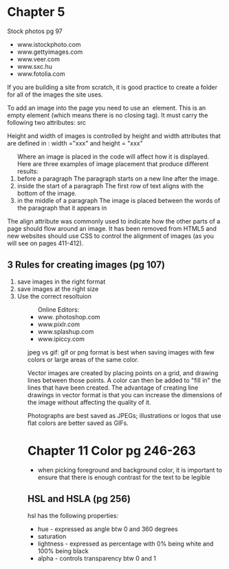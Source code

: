 <h1>Chapter 5 </h1>
<p> Stock photos pg 97 </p>
<ul>
<li>www.istockphoto.com</li>
<li>www.gettyimages.com</li>
<li>www.veer.com</li>
<li>www.sxc.hu</li>
<li>www.fotolia.com</li>
</ul>
  
<p>
  If you are building a site from scratch, it is good practice to create a folder for all of the images the site uses.  

  To add an image into the page you need to use an <img> element. This is an empty element (which means there is no closing tag). It must carry the following two attributes: src 

Height and width of images is controlled by height and width attributes that are defined in <img>: width ="xxx" and height = "xxx"
</p>
 <ol> 
  Where an image is placed in the code will affect how it is displayed. Here are three examples of image placement that produce different results:
 <li> before a paragraph The paragraph starts on a new line after the image.</li>
 <li> inside the start of a paragraph The first row of text aligns with the bottom of the image.</li>
 <li> in the middle of a paragraph The image is placed between the words of the paragraph that it appears in </li>
</ol>

<p>The align attribute was commonly used to indicate how the other parts of a page should flow around an image. It has been removed from HTML5 and new websites should use CSS to control the alignment of images (as you will see on pages 411-412).</p>

<h2>3 Rules for creating images (pg 107)</h2>
<ol>
<li> save images in the right format </li>
<li> save images at the right size </li>
<li> Use the correct resoltuion </li>
<ol>

<ul>Online Editors:
<li>www. photoshop.com</li>
<li>www.pixlr.com</li>
<li>www.splashup.com</li>
<li>www.ipiccy.com</li>
</ul>

<p>jpeg vs gif: gif or png format is best when saving images with few colors or large areas of the same color.

Vector images are created by placing points on a grid, and drawing lines between those points. A color can then be added to "fill in" the lines that have been created. The advantage of creating line drawings in vector format is that you can increase the dimensions of the image without affecting the quality of it. 

Photographs are best saved as JPEGs; illustrations or logos that use flat colors are better saved as GIFs.</p>



<h1> Chapter 11 Color pg 246-263 </h1>

<ul>
<li> when picking foreground and background color, it is important to ensure that there is enough contrast for the text to be legible</li>
</ul>

<h2> HSL and HSLA (pg 256) </h2>

<p>hsl has the following properties:</p>
<ul>
<li> hue - expressed as angle btw 0 and 360 degrees </li>
<li> saturation </li>
<li> lightness - expressed as percentage with 0% being white and 100% being black </li>
<li> alpha - controls transparency btw 0 and 1 </li>
</ul>
